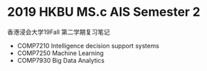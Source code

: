 # 2019 HKBU MS.c AIS Semester 2

香港浸会大学19Fall 第二学期复习笔记

- COMP7210 Intelligence decision support systems
- COMP7250 Machine Learning
- COMP7930 Big Data Analytics